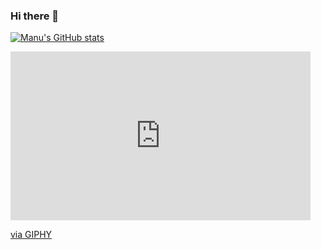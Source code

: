 ### Hi there 👋

<!--Write about you here-->

[![Manu's GitHub stats](https://github-readme-stats.vercel.app/api?username=manuarya1610)](https://github.com/anuraghazra/github-readme-stats)


<iframe src="https://giphy.com/embed/26tn33aiTi1jkl6H6" width="480" height="270" frameBorder="0" class="giphy-embed" allowFullScreen></iframe><p><a href="https://giphy.com/gifs/screen-monitor-closeup-26tn33aiTi1jkl6H6">via GIPHY</a></p>





<!--
**manuarya1610/manuarya1610** is a ✨ _special_ ✨ repository because its `README.md` (this file) appears on your GitHub profile.

Here are some ideas to get you started:

- 🔭 I’m currently working on ...
- 🌱 I’m currently learning ...
- 👯 I’m looking to collaborate on ...
- 🤔 I’m looking for help with ...
- 💬 Ask me about ...
- 📫 How to reach me: ...
- 😄 Pronouns: ...
- ⚡ Fun fact: ...
-->
